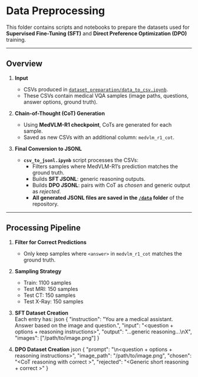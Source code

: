 # Data Preprocessing

This folder contains scripts and notebooks to prepare the datasets used for **Supervised Fine-Tuning (SFT)** and **Direct Preference Optimization (DPO)** training.

---

##  Overview

1. **Input**  
   - CSVs produced in [`dataset_preparation/data_to_csv.ipynb`](../dataset_preparation/).  
   - These CSVs contain medical VQA samples (image paths, questions, answer options, ground truth).

2. **Chain-of-Thought (CoT) Generation**  
   - Using **MedVLM-R1 checkpoint**, CoTs are generated for each sample.  
   - Saved as new CSVs with an additional column: `medvlm_r1_cot`.

3. **Final Conversion to JSONL**  
   - **`csv_to_jsonl.ipynb`** script processes the CSVs:  
     - Filters samples where MedVLM-R1’s prediction matches the ground truth.  
     - Builds **SFT JSONL**: generic reasoning outputs.  
     - Builds **DPO JSONL**: pairs with CoT as *chosen* and generic output as *rejected*.
     - **All generated JSONL files are saved in the [`/data`](../data/) folder** of the repository.
       
---

##  Processing Pipeline

1. **Filter for Correct Predictions**  
   - Only keep samples where `<answer>` in `medvlm_r1_cot` matches the ground truth.

2. **Sampling Strategy**  
   - Train: 1100 samples  
   - Test MRI: 150 samples  
   - Test CT: 150 samples  
   - Test X-Ray: 150 samples  

3. **SFT Dataset Creation**  
   Each entry has:
   json
   {
     "instruction": "You are a medical assistant. Answer based on the image and question.",
     "input": "<question + options + reasoning instructions>",
     "output": "<think>...generic reasoning...</think>\n<answer>X</answer>",
     "images": ["/path/to/image.png"]
   }

 5. **DPO Dataset Creation**
    json
   {
     "prompt": "<image>\n<question + options + reasoning instructions>",
     "image_path": "/path/to/image.png",
     "chosen": "<CoT reasoning with correct <answer>>",
     "rejected": "<Generic short reasoning + correct <answer>>"
   }

